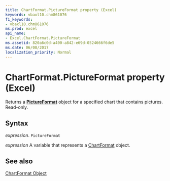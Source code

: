 ```yaml
---
title: ChartFormat.PictureFormat property (Excel)
keywords: vbaxl10.chm861076
f1_keywords:
- vbaxl10.chm861076
ms.prod: excel
api_name:
- Excel.ChartFormat.PictureFormat
ms.assetid: 820a6c0d-a400-a842-e69d-0524666f6de5
ms.date: 06/08/2017
localization_priority: Normal
---
```



# ChartFormat.PictureFormat property (Excel)

Returns a  **[PictureFormat](Excel.PictureFormat.md)** object for a specified chart that contains pictures. Read-only.


## Syntax

_expression_. `PictureFormat`

_expression_ A variable that represents a [ChartFormat](Excel.ChartFormat.md) object.


## See also


[ChartFormat Object](Excel.ChartFormat.md)

